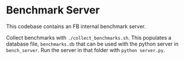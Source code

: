 # Benchmark Server

This codebase contains an FB internal benchmark server.

Collect benchmarks with `./collect_benchmarks.sh`.
This populates a database file, `benchmarks.db` that can be used
with the python server in `bench_server`.
Run the server in that folder with `python server.py`.
